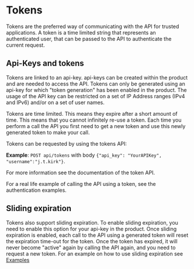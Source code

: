 ﻿# Tokens
Tokens are the preferred way of communicating with the API for trusted applications. A token is a time limited string that represents an authenticated user, that can be passed to the API to authenticate the current request.

## Api-Keys and tokens
Tokens are linked to an api-key. api-keys can be created within the product and are needed to access the API. Tokens can only be generated using an api-key for which "token generation" has been enabled in the product. The usage of the API key can be restricted on a set of IP Address ranges (IPv4 and IPv6) and/or on a set of user names.

Tokens are time limited. This means they expire after a short amount of time. This means that you cannot infinitely re-use a token. Each time you perform a call the API you first need to get a new token and use this newly generated token to make your call.

Tokens can be requested by using the tokens API:

**Example**: `POST api/tokens`  with body `{"api_key": "YourAPIKey", "username":"j.t.kirk"}`. 

For more information see the documentation of the token API.

For a real life example of calling the API using a token, see the authentication examples.

## Sliding expiration
Tokens also support sliding expiration. To enable sliding expiration, you need to enable this option for your api-key in the product. Once sliding expiration is enabled, each call to the API using a generated token will reset the expiration time-out for the token. Once the token has expired, it will never become "active" again by calling the API again, and you need to request a new token. For an example on how to use sliding expiration see [Examples][ex_sliding]

[//]: # (These are reference links used in the body of this note and get stripped out when the markdown processor does its job. There is no need to format nicely because it shouldn't be seen.)
[ex_insert_card]: <../Examples/Cards/Create card with jQuery.js>
[ex_sliding]: <../Examples/Authentication//Sliding token expiration with jQuery.js>
